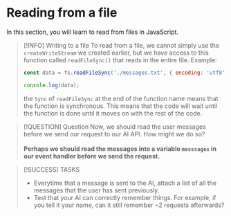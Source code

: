 # Reading from a file

In this section, you will learn to read from files in JavaScript.

> [!INFO] Writing to a file
> To read from a file, we cannot simply use the `createWriteStream` we created earlier, but we have access to this function called `readFileSync()` that reads in the entire file.
> Example: 
> ``` javascript
> const data = fs.readFileSync('./messages.txt', { encoding: 'utf8', flag: 'r' });
>
> console.log(data);
> ```
> the `Sync` of `readFileSync` at the end of the function name means that the function is synchronous. This means that the code will wait until the function is done until it moves on with the rest of the code. 

> [!QUESTION] Question
> Now, we should read the user messages before we send our request to our AI API. How might we do so? 
> <br><br>
> **Perhaps we should read the messages into a variable `messsages` in our event handler before we send the request.**

> [!SUCCESS] TASKS
> - Everytime that a message is sent to the AI, attach a list of all the messages that the user has sent previously. 
> - Test that your AI can correctly remember things. For example, if you tell it your name, can it still remember ~2 requests afterwards?


